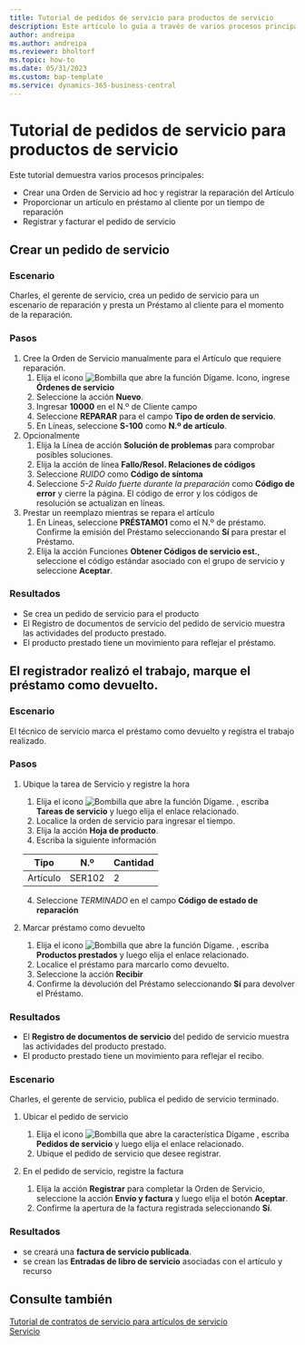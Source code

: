 ```yaml
---
title: Tutorial de pedidos de servicio para productos de servicio
description: Este artículo lo guía a través de varios procesos principales que involucran artículos y órdenes de servicio.
author: andreipa
ms.author: andreipa
ms.reviewer: bholtorf
ms.topic: how-to
ms.date: 05/31/2023
ms.custom: bap-template
ms.service: dynamics-365-business-central
---
```


# <a name="walkthrough-of-service-orders-for-service-items"></a>Tutorial de pedidos de servicio para productos de servicio

Este tutorial demuestra varios procesos principales:

- Crear una Orden de Servicio ad hoc y registrar la reparación del Artículo
- Proporcionar un artículo en préstamo al cliente por un tiempo de reparación
- Registrar y facturar el pedido de servicio
    
## <a name="creating-a-service-order"></a>Crear un pedido de servicio

### <a name="scenario"></a>Escenario

Charles, el gerente de servicio, crea un pedido de servicio para un escenario de reparación y presta un Préstamo al cliente para el momento de la reparación.

### <a name="steps"></a>Pasos

1. Cree la Orden de Servicio manualmente para el Artículo que requiere reparación.
   1. Elija el icono ![Bombilla que abre la función Dígame.](../../media/ui-search/search_small.png "Dígame qué desea hacer") Icono, ingrese **Órdenes de servicio**
   2. Seleccione la acción **Nuevo**.
   3. Ingresar **10000** en el N.º de Cliente campo
   4. Seleccione **REPARAR** para el campo **Tipo de orden de servicio**.
   5. En Líneas, seleccione **S-100** como **N.º de artículo**.
2. Opcionalmente
   1. Elija la Línea de acción **Solución de problemas** para comprobar posibles soluciones.
   2. Elija la acción de línea **Fallo/Resol. Relaciones de códigos**
   3. Seleccione *RUIDO* como **Código de síntoma**
   4. Seleccione *5-2 Ruido fuerte durante la preparación* como **Código de error** y cierre la página. El código de error y los códigos de resolución se actualizan en líneas.
3. Prestar un reemplazo mientras se repara el artículo
   1. En Líneas, seleccione **PRÉSTAMO1** como el N.º de préstamo. Confirme la emisión del Préstamo seleccionando **Sí** para prestar el Préstamo. 
   2. Elija la acción Funciones **Obtener Códigos de servicio est.**, seleccione el código estándar asociado con el grupo de servicio y seleccione **Aceptar**.
   
### <a name="results"></a>Resultados

- Se crea un pedido de servicio para el producto
- El Registro de documentos de servicio del pedido de servicio muestra las actividades del producto prestado.
- El producto prestado tiene un movimiento para reflejar el préstamo.
   

## <a name="register-performed-work-mark-loaner-as-returned"></a>El registrador realizó el trabajo, marque el préstamo como devuelto.

### <a name="scenario-1"></a>Escenario

El técnico de servicio marca el préstamo como devuelto y registra el trabajo realizado.

### <a name="steps-1"></a>Pasos

1. Ubique la tarea de Servicio y registre la hora 
   1. Elija el icono ![Bombilla que abre la función Dígame.](../../media/ui-search/search_small.png "Dígame qué desea hacer") , escriba **Tareas de servicio** y luego elija el enlace relacionado.
   2. Localice la orden de servicio para ingresar el tiempo.
   3. Elija la acción **Hoja de producto**.
   4. Escriba la siguiente información

    |Tipo|N.º|Cantidad|
    |----|---|--------|  
    |Artículo|SER102|2|

   4. Seleccione *TERMINADO* en el campo **Código de estado de reparación**
    
2. Marcar préstamo como devuelto
   1. Elija el icono ![Bombilla que abre la función Dígame.](../../media/ui-search/search_small.png "Dígame qué desea hacer") , escriba **Productos prestados** y luego elija el enlace relacionado.
   2. Localice el préstamo para marcarlo como devuelto.
   3. Seleccione la acción **Recibir** 
   4. Confirme la devolución del Préstamo seleccionando **Sí** para devolver el Préstamo.
      
### <a name="results-1"></a>Resultados

- El **Registro de documentos de servicio** del pedido de servicio muestra las actividades del producto prestado.
- El producto prestado tiene un movimiento para reflejar el recibo.


### <a name="scenario-2"></a>Escenario

Charles, el gerente de servicio, publica el pedido de servicio terminado.

1. Ubicar el pedido de servicio 
   1. Elija el icono ![Bombilla que abre la característica Dígame](../../media/ui-search/search_small.png "Dígame qué desea hacer") , escriba **Pedidos de servicio** y luego elija el enlace relacionado.
   2. Ubique el pedido de servicio que desee registrar.

2. En el pedido de servicio, registre la factura
   1. Elija la acción **Registrar** para completar la Orden de Servicio, seleccione la acción **Envío y factura** y luego elija el botón **Aceptar**.
   2. Confirme la apertura de la factura registrada seleccionando **Sí**. 
### <a name="results-2"></a>Resultados

- se creará una **factura de servicio publicada**.
- se crean las **Entradas de libro de servicio** asociadas con el artículo y recurso

## <a name="see-also"></a>Consulte también
[Tutorial de contratos de servicio para artículos de servicio](service-contract-flow.md)  
[Servicio](../../service-service.md)
